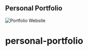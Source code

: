 ## Personal Portfolio

![Portfolio Website](https://i.ibb.co/WgPMpts/image.png)
# personal-portfolio
